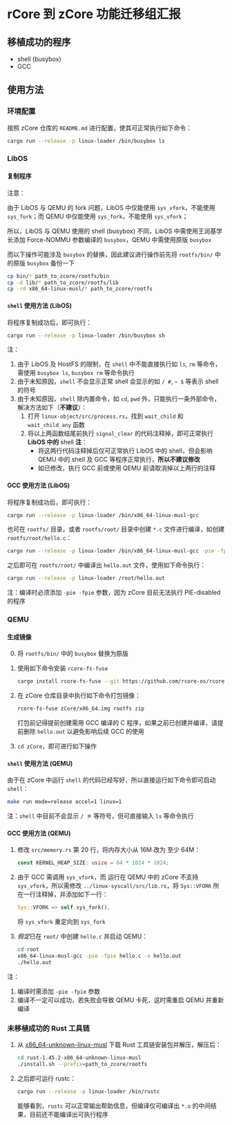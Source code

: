 # rCore 到 zCore 功能迁移组汇报

## 移植成功的程序

* shell (busybox)
* GCC

## 使用方法

### 环境配置

按照 zCore 仓库的 `README.md` 进行配置，使其可正常执行如下命令：

```bash
cargo run --release -p linux-loader /bin/busybox ls
```

### LibOS

#### 复制程序

注意：

由于 LibOS 与 QEMU 的 fork 问题，LibOS 中仅能使用 `sys_vfork`，不能使用 `sys_fork`；而 QEMU 中仅能使用 `sys_fork`，不能使用 `sys_vfork`；

所以，LibOS 与 QEMU 使用的 shell (busybox) 不同，LibOS 中需使用王润基学长添加 Force-NOMMU 参数编译的 `busybox`，QEMU 中需使用原版 `busybox`

而以下操作可能涉及 `busybox` 的替换，因此建议进行操作前先将 `rootfs/bin/` 中的原版 `busybox` 备份一下

```bash
cp bin/* path_to_zcore/rootfs/bin
cp -d lib/* path_to_zcore/rootfs/lib
cp -rd x86_64-linux-musl/* path_to_zcore/rootfs
```

#### `shell` 使用方法 (LibOS)

将程序复制成功后，即可执行：

```bash
cargo run --release -p linux-loader /bin/busybox sh
```

注：

1. 由于 LibOS 及 HostFS 的限制，在 `shell` 中不能直接执行如 `ls`, `rm` 等命令，需使用 `busybox ls`, `busybox rm` 等命令执行
2. 由于未知原因，`shell` 不会显示正常 shell 会显示的如 `/ #`, `~ $` 等表示 shell 的符号
3. 由于未知原因，`shell` 除内置命令，如 `cd`, `pwd` 外，只能执行一条外部命令，解决方法如下（**不建议**）：
   1. 打开 `linux-object/src/process.rs`，找到 `wait_child` 和 `wait_child_any` 函数
   2. 将以上两函数结尾前执行 `signal_clear` 的代码注释掉，即可正常执行 **LibOS 中的** shell
      **注**：
      * 将这两行代码注释掉后仅可正常执行 LibOS 中的 shell，但会影响 QEMU 中的 shell 及 GCC 等程序正常执行，**所以不建议修改**
      * 如已修改，执行 GCC 前或使用 QEMU 前请取消掉以上两行的注释

#### GCC 使用方法 (LibOS)

将程序复制成功后，即可执行：

```bash
cargo run --release -p linux-loader /bin/x86_64-linux-musl-gcc
```

也可在 `rootfs/` 目录，或者 `rootfs/root/` 目录中创建 `*.c` 文件进行编译，如创建 `rootfs/root/hello.c`：

```bash
cargo run --release -p linux-loader /bin/x86_64-linux-musl-gcc -pie -fpie /root/hello.c -o /root/hello.out
```

之后即可在 `rootfs/root/` 中编译出 `hello.out` 文件，使用如下命令执行：

```bash
cargo run --release -p linux-loader /root/hello.out
```

注：编译时必须添加 `-pie -fpie` 参数，因为 zCore 目前无法执行 PIE-disabled 的程序

### QEMU

#### 生成镜像

0. 将 `rootfs/bin/` 中的 `busybox`  替换为原版

1. 使用如下命令安装 `rcore-fs-fuse`

   ```bash
   cargo install rcore-fs-fuse --git https://github.com/rcore-os/rcore-fs
   ```

2. 在 zCore 仓库目录中执行如下命令打包镜像：

   ```bash
   rcore-fs-fuse zCore/x86_64.img rootfs zip
   ```

   打包前记得提前创建需用 GCC 编译的 C 程序，如果之前已创建并编译，请提前删除 `hello.out` 以避免影响后续 GCC 的使用

3. `cd zCore`，即可进行如下操作

#### `shell` 使用方法 (QEMU)

由于在 zCore 中运行 `shell` 的代码已经写好，所以直接运行如下命令即可启动 `shell`：

```bash
make run mode=release accel=1 linux=1
```

注：`shell` 中目前不会显示 `/ ＃` 等符号，但可直接输入 `ls` 等命令执行

#### GCC 使用方法 (QEMU)

1. 修改 `src/memory.rs` 第 20 行，将内存大小从 16M 改为 至少 64M：

   ```rust
   const KERNEL_HEAP_SIZE: usize = 64 * 1024 * 1024;
   ```

2. 由于 GCC 需调用 `sys_vfork`，而 运行在 QEMU 中的 zCore 不支持 `sys_vfork`，所以需修改 `../linux-syscall/src/lib.rs`，将 `Sys::VFORK` 所在一行注释掉，并添加如下一行：

   ```rust
   Sys::VFORK => self.sys_fork(),
   ```

   将 `sys_vfork` 重定向到 `sys_fork`

3. *假定*已在 `root/` 中创建 `hello.c` 并启动 QEMU：

   ```bash
   cd root
   x86_64-linux-musl-gcc -pie -fpie hello.c -o hello.out
   ./hello.out
   ```

注：

1. 编译时需添加 `-pie -fpie` 参数
2. 编译不一定可以成功，若失败会导致 QEMU 卡死，这时需重启 QEMU 并重新编译

### 未移植成功的 Rust 工具链

1. 从 [x86\_64-unknown-linux-musl](https://static.rust-lang.org/dist/rust-1.45.2-x86_64-unknown-linux-musl.tar.gz) 下载 Rust 工具链安装包并解压，解压后：

   ```bash
   cd rust-1.45.2-x86_64-unknown-linux-musl
   ./install.sh --prefix=path_to_zcore/rootfs
   ```

2. 之后即可运行 rustc：

   ```bash
   cargo run --release -p linux-loader /bin/rustc
   ```

   能够看到，`rustc` 可以正常输出帮助信息，但编译仅可编译出 `*.o` 的中间结果，目前还不能编译出可执行程序
